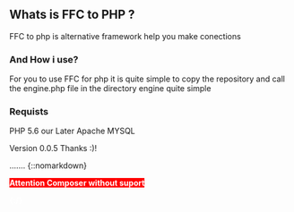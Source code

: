 ## Whats is FFC to PHP  ?

FFC to php  is alternative framework  help you make conections

### And How i use? 

For you to use FFC for php it is quite simple to copy the repository and call the engine.php file in the directory engine quite simple
### Requists 
PHP 5.6 our Later 
Apache
MYSQL 

Version 0.0.5
Thanks :)!

.......
{::nomarkdown}

<b style="background:red;color:#fff; border-radius 4px;border:none;">Attention Composer  without suport<b>


{:/}


